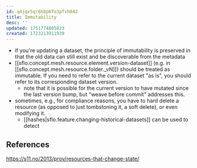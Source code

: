```yaml
---
id: q4jqx5qr6hbp6fo3pfvh042
title: Immutability
desc: ''
updated: 1751774805823
created: 1723213911939
---
```


- if you're updating a dataset, the principle of immutability is preserved in that the old data can still exist and be discoverable from the metadata 
- [[sflo.concept.mesh.resource.element.version-dataset]] (e.g. in [[sflo.concept.mesh.resource.folder._vN]]) should be treated as immutable. If you need to refer to the current dataset "as is", you should refer to its corresponding dataset version.
  - note that it is possible for the current version to have mutated since the last version bump, but "weave before commit" addresses this.
- sometimes, e.g., for compliance reasons, you have to hard delete a resource (as opposed to just tombstoning it, a soft delete), or even modifying it. 
  - [[hashes|sflo.feature.changing-historical-datasets]] can be used to detect 

## References

https://s11.no/2013/prov/resources-that-change-state/